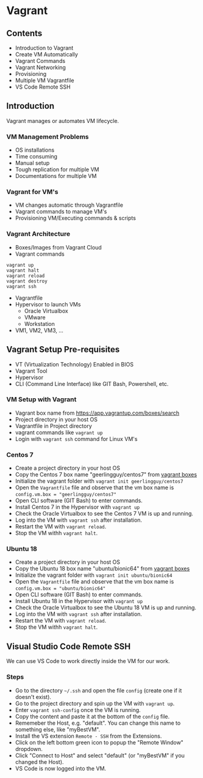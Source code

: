 # Vagrant

## Contents
- Introduction to Vagrant
- Create VM Automatically
- Vagrant Commands
- Vagrant Networking
- Provisioning
- Multiple VM Vagrantfile
- VS Code Remote SSH

## Introduction
Vagrant manages or automates VM lifecycle.

### VM Management Problems
- OS installations
- Time consuming
- Manual setup
- Tough replication for multiple VM
- Documentations for multiple VM

### Vagrant for VM's
- VM changes automatic through Vagrantfile
- Vagrant commands to manage VM's
- Provisioning VM/Executing commands & scripts

### Vagrant Architecture
- Boxes/Images from Vagrant Cloud
- Vagrant commands
```
vagrant up
vagrant halt
vagrant reload
vagrant destroy
vagrant ssh
```
- Vagrantfile
- Hypervisor to launch VMs
  - Oracle Virtualbox
  - VMware
  - Workstation
- VM1, VM2, VM3, ...

## Vagrant Setup Pre-requisites
- VT (Virtualization Technology) Enabled in BIOS
- Vagrant Tool
- Hypervisor 
- CLI (Command Line Interface) like GIT Bash, Powershell, etc.

### VM Setup with Vagrant
- Vagrant box name from https://app.vagrantup.com/boxes/search
- Project directory in your host OS
- Vagrantfile in Project directory
- vagrant commands like `vagrant up`
- Login with `vagrant ssh` command for Linux VM's


### Centos 7
- Create a project directory in your host OS
- Copy the Centos 7 box name "geerlingguy/centos7" from [vagrant boxes](https://app.vagrantup.com/boxes/search?utf8=%E2%9C%93&sort=downloads&provider=&q=centos+7)
- Initialize the vagrant folder with `vagrant init geerlingguy/centos7`
- Open the `Vagrantfile` file and observe that the vm box name is `config.vm.box = "geerlingguy/centos7"`
- Open CLI software (GIT Bash) to enter commands.
- Install Centos 7 in the Hypervisor with `vagrant up`
- Check the Oracle Virtualbox to see the Centos 7 VM is up and running.
- Log into the VM with `vagrant ssh` after installation. 
- Restart the VM with `vagrant reload`.
- Stop the VM withh `vagrant halt`.


### Ubuntu 18
- Create a project directory in your host OS
- Copy the Ubuntu 18 box name "ubuntu/bionic64" from [vagrant boxes](https://app.vagrantup.com/boxes/search?utf8=%E2%9C%93&sort=downloads&provider=&q=ubuntu+18)
- Initialize the vagrant folder with `vagrant init ubuntu/bionic64`
- Open the `Vagrantfile` file and observe that the vm box name is `config.vm.box = "ubuntu/bionic64"`
- Open CLI software (GIT Bash) to enter commands.
- Install Ubuntu 18 in the Hypervisor with `vagrant up`
- Check the Oracle Virtualbox to see the Ubuntu 18 VM is up and running.
- Log into the VM with `vagrant ssh` after installation. 
- Restart the VM with `vagrant reload`.
- Stop the VM withh `vagrant halt`.


## Visual Studio Code Remote SSH
We can use VS Code to work directly inside the VM for our work. 
### Steps 
- Go to the directory `~/.ssh` and open the file `config` (create one if it doesn't exist).
- Go to the project directory and spin up the VM with `vagrant up`.
- Enter `vagrant ssh-config` once the VM is running.
- Copy the content and paste it at the bottom of the `config` file.
- Rememeber the Host, e.g. "default". You can change this name to something else, like "myBestVM".
- Install the VS extension `Remote - SSH` from the Extensions.
- Click on the left bottom green icon to popup the "Remote Window" dropdown.
- Click "Connect to Host" and select "default" (or "myBestVM" if you changed the Host).
- VS Code is now logged into the VM.
